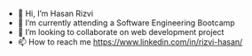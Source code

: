 - 👋 Hi, I’m Hasan Rizvi
- 🌱 I’m currently attending a Software Engineering Bootcamp
- 💞️ I’m looking to collaborate on web development project
- 📫 How to reach me https://www.linkedin.com/in/rizvi-hasan/

<!---
Hasanrizvi1993/Hasanrizvi1993 is a ✨ special ✨ repository because its `README.md` (this file) appears on your GitHub profile.
You can click the Preview link to take a look at your changes.
--->
